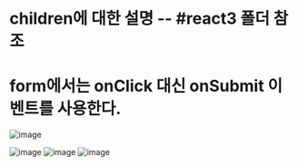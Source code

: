 
# children에 대한 설명 -- #react3 폴더 참조

# form에서는 onClick 대신 onSubmit 이벤트를 사용한다.
![image](https://github.com/sxhyxn/react_basic/assets/129706893/ae40eb8c-b732-4c30-9114-17c218181d5f)

![image](https://github.com/sxhyxn/react_basic/assets/129706893/04fd3554-ee12-40f7-8d27-bb97723cee0d)
![image](https://github.com/sxhyxn/react_basic/assets/129706893/b711ce8d-3c7a-4ac3-a2eb-0a6b3ea9f1eb)
![image](https://github.com/sxhyxn/react_basic/assets/129706893/9573b164-a7ad-4823-ad45-5c8866f9fd28)
